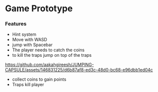 # Game Prototype

### Features
- Hint system
- Move with WASD
- jump with Spacebar
- The player needs to catch the coins
- to kill the traps jump on top of the traps
  
https://github.com/aakahgireesh/JUMPING-CAPSULE/assets/146831225/d6b87af8-ed3c-48d0-bc68-e96dbb1ed04c


- collect coins to gain points
- Traps kill player 
